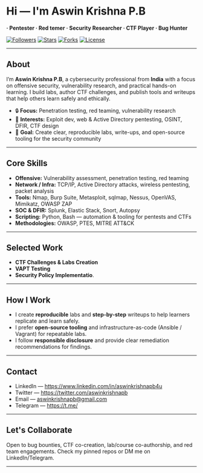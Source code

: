 # Hi — I'm Aswin Krishna P.B  
**· Pentester · Red temer · Security Researcher · CTF Player · Bug Hunter**

[![Followers](https://img.shields.io/github/followers/aswinkrishnapb?label=Followers&style=social)](https://github.com/aswinkrishnapb)
[![Stars](https://img.shields.io/github/stars/aswinkrishnapb/aswinkrishnapb)](https://github.com/aswinkrishnapb/aswinkrishnapb/stargazers)
[![Forks](https://img.shields.io/github/forks/aswinkrishnapb/aswinkrishnapb)](https://github.com/aswinkrishnapb/aswinkrishnapb/network/members)
[![License](https://img.shields.io/github/license/aswinkrishnapb/aswinkrishnapb?color=2b9348)](https://github.com/aswinkrishnapb/aswinkrishnapb/blob/master/LICENSE)

---

## About
I’m **Aswin Krishna P.B**, a cybersecurity professional from **India** with a focus on offensive security, vulnerability research, and practical hands-on learning. I build labs, author CTF challenges, and publish tools and writeups that help others learn safely and ethically.

- 🔒 **Focus:** Penetration testing, red teaming, vulnerability research  
- 🧩 **Interests:** Exploit dev, web & Active Directory pentesting, OSINT, DFIR, CTF design  
- 🎯 **Goal:** Create clear, reproducible labs, write-ups, and open-source tooling for the security community

---

## Core Skills
- **Offensive:** Vulnerability assessment, penetration testing, red teaming  
- **Network / Infra:** TCP/IP, Active Directory attacks, wireless pentesting, packet analysis  
- **Tools:** Nmap, Burp Suite, Metasploit, sqlmap, Nessus, OpenVAS, Mimikatz, OWASP ZAP  
- **SOC & DFIR:** Splunk, Elastic Stack, Snort, Autopsy  
- **Scripting:** Python, Bash — automation & tooling for pentests and CTFs  
- **Methodologies:** OWASP, PTES, MITRE ATT&CK

---

## Selected Work
- **CTF Challenges & Labs Creation**
- **VAPT Testing**
- **Security Policy Implementatio**.  

---

## How I Work
- I create **reproducible** labs and **step-by-step** writeups to help learners replicate and learn safely.  
- I prefer **open-source tooling** and infrastructure-as-code (Ansible / Vagrant) for repeatable labs.  
- I follow **responsible disclosure** and provide clear remediation recommendations for findings.

---

## Contact
- LinkedIn — https://www.linkedin.com/in/aswinkrishnapb4u  
- Twitter — https://twitter.com/aswinkrishnapb  
- Email — aswinkrishnapb@gmail.com  
- Telegram — https://t.me/

---

## Let's Collaborate
Open to bug bounties, CTF co-creation, lab/course co-authorship, and red team engagements. Check my pinned repos or DM me on LinkedIn/Telegram.

---

